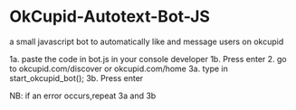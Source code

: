 # OkCupid-Autotext-Bot-JS
a small javascript bot to automatically like and message users on okcupid



1a. paste the code in bot.js in your console developer
1b. Press enter
2. go to okcupid.com/discover or okcupid.com/home
3a. type in start_okcupid_bot();
3b. Press enter

NB: if an error occurs,repeat 3a and 3b
